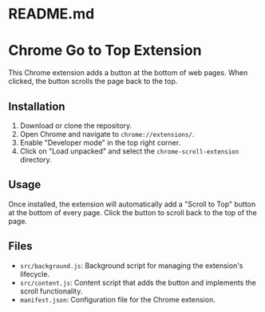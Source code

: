 # README.md

# Chrome Go to Top Extension

This Chrome extension adds a button at the bottom of web pages. When clicked, the button scrolls the page back to the top.

## Installation

1. Download or clone the repository.
2. Open Chrome and navigate to `chrome://extensions/`.
3. Enable "Developer mode" in the top right corner.
4. Click on "Load unpacked" and select the `chrome-scroll-extension` directory.

## Usage

Once installed, the extension will automatically add a "Scroll to Top" button at the bottom of every page. Click the button to scroll back to the top of the page.

## Files

- `src/background.js`: Background script for managing the extension's lifecycle.
- `src/content.js`: Content script that adds the button and implements the scroll functionality.
- `manifest.json`: Configuration file for the Chrome extension.